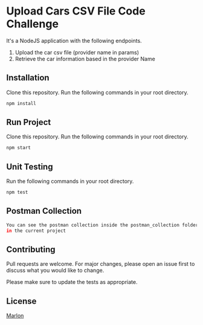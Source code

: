 # Upload Cars CSV File Code Challenge

It's a NodeJS application with the following endpoints.

1. Upload the car csv file (provider name in params)
2. Retrieve the car information based in the provider Name

## Installation

Clone this repository.
Run the following commands in your root directory.

```bash
npm install
```

## Run Project

Clone this repository.
Run the following commands in your root directory.

```bash
npm start
```

## Unit Testing

Run the following commands in your root directory.

```bash
npm test
```

## Postman Collection

```bash
You can see the postman collection inside the postman_collection folder 
in the current project
```


## Contributing

Pull requests are welcome. For major changes, please open an issue first to discuss what you would like to change.

Please make sure to update the tests as appropriate.

## License

[Marlon](https://github.com/mbrenes)
